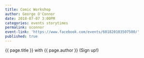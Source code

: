 ```yaml
---
title: Comic Workshop
author: George O'Connor
date: 2018-07-07 3:00PM
categories: events storytimes
permalink: oconnor
event-link: 'https://www.facebook.com/events/601820103507500/'
published: true
---
```

{{ page.title }} with {{ page.author }} (Sign up!)
